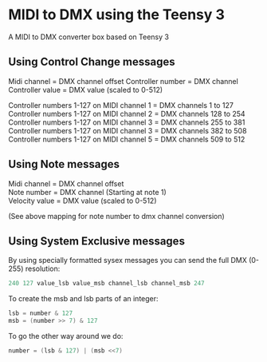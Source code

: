 # MIDI to DMX using the Teensy 3

A MIDI to DMX converter box based on Teensy 3

## Using Control Change messages

Midi channel = DMX channel offset
Controller number = DMX channel
Controller value = DMX value (scaled to 0-512)

Controller numbers 1-127 on MIDI channel 1 = DMX channels 1 to 127  
Controller numbers 1-127 on MIDI channel 2 = DMX channels 128 to 254  
Controller numbers 1-127 on MIDI channel 3 = DMX channels 255 to 381  
Controller numbers 1-127 on MIDI channel 3 = DMX channels 382 to 508  
Controller numbers 1-127 on MIDI channel 5 = DMX channels 509 to 512

## Using Note messages

Midi channel = DMX channel offset  
Note number = DMX channel (Starting at note 1)  
Velocity value = DMX value (scaled to 0-512)

(See above mapping for note number to dmx channel conversion)

## Using System Exclusive messages

By using specially formatted sysex messages you can send the full DMX (0-255) resolution:

```c
240 127 value_lsb value_msb channel_lsb channel_msb 247
```

To create the msb and lsb parts of an integer:

```c
lsb = number & 127
msb = (number >> 7) & 127
```

To go the other way around we do:

```c
number = (lsb & 127) | (msb <<7)
```